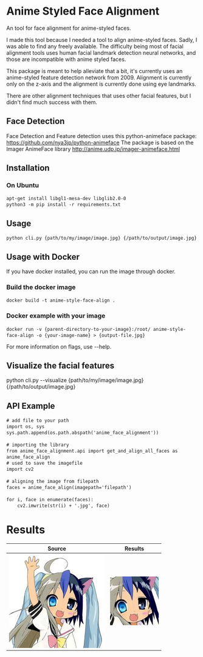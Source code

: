# Anime Styled Face Alignment

An tool for face alignment for anime-styled faces.

I made this tool because I needed a tool to align anime-styled faces. Sadly, I was able to find any freely available.
The difficulty being most of facial alignment tools uses human facial landmark detection neural networks, and those are incompatible with anime styled faces.

This package is meant to help alleviate that a bit, it's currently uses an anime-styled feature detection network from 2009.
Alignment is currently only on the z-axis and the alignment is currently done using eye landmarks.

There are other alignment techniques that uses other facial features, but I didn't find much success with them.

## Face Detection

Face Detection and Feature detection uses this python-animeface package: https://github.com/nya3jp/python-animeface
The package is based on the Imager AnimeFace library http://anime.udp.jp/imager-animeface.html

## Installation

### On Ubuntu

```
apt-get install libgl1-mesa-dev libglib2.0-0
python3 -m pip install -r requirements.txt
```

## Usage

```
python cli.py {path/to/my/image/image.jpg} {/path/to/output/image.jpg}
```

## Usage with Docker

If you have docker installed, you can run the image through docker.

### Build the docker image

```
docker build -t anime-style-face-align .
```

### Docker example with your image

```
docker run -v {parent-directory-to-your-image}:/root/ anime-style-face-align -o {your-image-name} > {output-file.jpg}
```

For more information on flags, use --help.

## Visualize the facial features

python cli.py --visualize {path/to/my/image/image.jpg} {/path/to/output/image.jpg}

## API Example

```
# add file to your path
import os, sys
sys.path.append(os.path.abspath('anime_face_alignment'))

# importing the library
from anime_face_alignment.api import get_and_align_all_faces as anime_face_align
# used to save the imagefile
import cv2

# aligning the image from filepath
faces = anime_face_align(imagepath='filepath')

for i, face in enumerate(faces):
    cv2.imwrite(str(i) + '.jpg', face)

```

# Results

Source             |       Results
:-------------------------:|:-------------------------:|
![](https://github.com/shalebark/anime-styled-face-alignment/raw/centering/examples/moetron.jpg)  |  ![](https://github.com/shalebark/anime-styled-face-alignment/raw/centering/examples/moetron_result.jpg)

